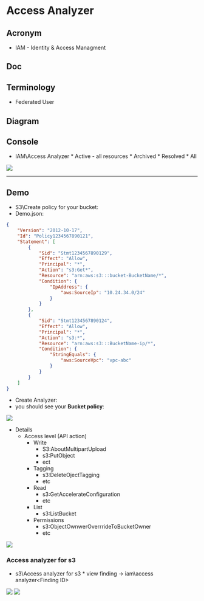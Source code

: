 # Access Analyzer

## Acronym
* IAM - Identity & Access Managment

## Doc

## Terminology
* Federated User

## Diagram

## Console
* IAM\Access Analyzer
        * Active - all resources
        * Archived
        * Resolved
        * All
        
[<img src="https://i.imgur.com/Jrgeyf3.png">](https://i.imgur.com/Jrgeyf3.png)        

---

## Demo
* S3\Create policy for your bucket:
* Demo.json:
````json
{
    "Version": "2012-10-17",
    "Id": "Policy1234567890121",
    "Statement": [
        {
            "Sid": "Stmt1234567890129",
            "Effect": "Allow",
            "Principal": "*",
            "Action": "s3:Get*",
            "Resource": "arn:aws:s3:::bucket-BucketName/*",
            "Condition": {
                "IpAddress": {
                    "aws:SourceIp": "10.24.34.0/24"
                }
            }
        },
        {
            "Sid": "Stmt1234567890124",
            "Effect": "Allow",
            "Principal": "*",
            "Action": "s3:*",
            "Resource": "arn:aws:s3:::BucketName-ip/*",
            "Condition": {
                "StringEquals": {
                    "aws:SourceVpc": "vpc-abc"
                }
            }
        }
    ]
}
````

* Create Analyzer:
* you should see your **Bucket policy**:

[<img src="https://i.imgur.com/QIYAfta.png">](https://i.imgur.com/QIYAfta.png)

* Details
    * Access level (API action)
      * Write
        * S3:AboutMultipartUpload
        * s3:PutObject
        * ect
      * Tagging
        * s3:DeleteOjectTagging
        * etc
      * Read
        * s3:GetAccelerateConfiguration
        * etc
      * List
        * s3:ListBucket
      * Permissions
        * s3:ObjectOwnwerOverrrideToBucketOwner
        * etc
        
[<img src="https://i.imgur.com/itKlT3u.png">](https://i.imgur.com/itKlT3u.png)

### Access analyzer for s3
* s3\Access analyzer for s3
       * view finding -> iam\access analyzer\<Finding ID>

[<img src="https://i.imgur.com/8pI822K.png">](https://i.imgur.com/8pI822K.png)
[<img src="https://i.imgur.com/WifA1Pp.png">](https://i.imgur.com/WifA1Pp.png)
